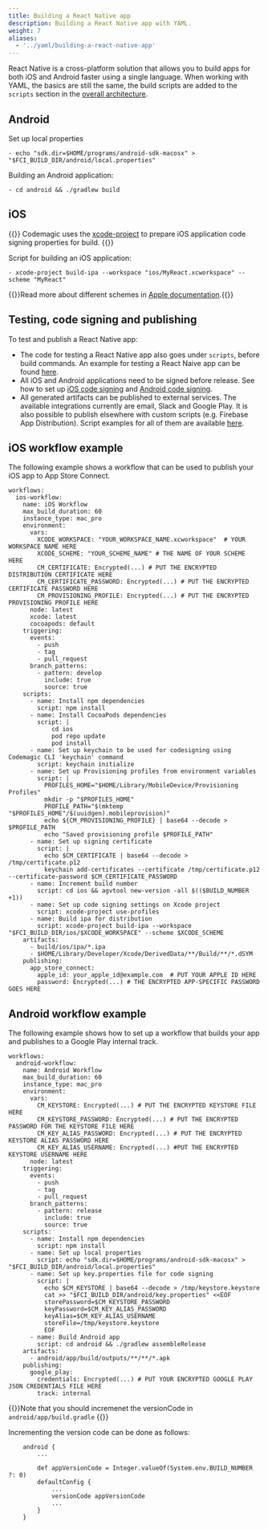 ```yaml
---
title: Building a React Native app
description: Building a React Native app with YAML.
weight: 7
aliases: 
  - '../yaml/building-a-react-native-app'
---
```


React Native is a cross-platform solution that allows you to build apps for both iOS and Android faster using a single language. When working with YAML, the basics are still the same, the build scripts are added to the `scripts` section in the [overall architecture](../getting-started/yaml#template).

## Android

Set up local properties

    - echo "sdk.dir=$HOME/programs/android-sdk-macosx" > "$FCI_BUILD_DIR/android/local.properties"

Building an Android application:

    - cd android && ./gradlew build

## iOS

{{<notebox>}}
Codemagic uses the [xcode-project](https://github.com/codemagic-ci-cd/cli-tools/blob/master/docs/xcode-project/README.md#xcode-project) to prepare iOS application code signing properties for build.
{{</notebox>}}

Script for building an iOS application:

    - xcode-project build-ipa --workspace "ios/MyReact.xcworkspace" --scheme "MyReact"

{{<notebox>}}Read more about different schemes in [Apple documentation](https://help.apple.com/xcode/mac/current/#/dev0bee46f46).{{</notebox>}} 

## Testing, code signing and publishing

To test and publish a React Native app:

* The code for testing a React Native app also goes under `scripts`, before build commands. An example for testing a React Naive app can be found [here](../testing-yaml/testing/#react-native-unit-test).
* All iOS and Android applications need to be signed before release. See how to set up [iOS code signing](../code-signing-yaml/signing-ios) and [Android code signing](../code-signing-yaml/signing-android).
* All generated artifacts can be published to external services. The available integrations currently are email, Slack and Google Play. It is also possible to publish elsewhere with custom scripts (e.g. Firebase App Distribution). Script examples for all of them are available [here](../publishing-yaml/distribution/#publishing).

## iOS workflow example

The following example shows a workflow that can be used to publish your iOS app to App Store Connect.

    workflows:
      ios-workflow:
        name: iOS Workflow
        max_build_duration: 60
        instance_type: mac_pro
        environment:
          vars:
            XCODE_WORKSPACE: "YOUR_WORKSPACE_NAME.xcworkspace"  # YOUR WORKSPACE NAME HERE
            XCODE_SCHEME: "YOUR_SCHEME_NAME" # THE NAME OF YOUR SCHEME HERE
            CM_CERTIFICATE: Encrypted(...) # PUT THE ENCRYPTED DISTRIBUTION CERTIFICATE HERE
            CM_CERTIFICATE_PASSWORD: Encrypted(...) # PUT THE ENCRYPTED CERTIFICATE PASSWORD HERE
            CM_PROVISIONING_PROFILE: Encrypted(...) # PUT THE ENCRYPTED PROVISIONING PROFILE HERE
          node: latest
          xcode: latest
          cocoapods: default
        triggering:
          events:
            - push
            - tag
            - pull_request
          branch_patterns:
            - pattern: develop
              include: true
              source: true
        scripts:
          - name: Install npm dependencies
            script: npm install
          - name: Install CocoaPods dependencies
            script: |
                cd ios 
                pod repo update
                pod install
          - name: Set up keychain to be used for codesigning using Codemagic CLI 'keychain' command
            script: keychain initialize
          - name: Set up Provisioning profiles from environment variables
            script: |
              PROFILES_HOME="$HOME/Library/MobileDevice/Provisioning Profiles"
              mkdir -p "$PROFILES_HOME"
              PROFILE_PATH="$(mktemp "$PROFILES_HOME"/$(uuidgen).mobileprovision)"
              echo ${CM_PROVISIONING_PROFILE} | base64 --decode > $PROFILE_PATH
              echo "Saved provisioning profile $PROFILE_PATH"
          - name: Set up signing certificate
            script: |
              echo $CM_CERTIFICATE | base64 --decode > /tmp/certificate.p12
              keychain add-certificates --certificate /tmp/certificate.p12 --certificate-password $CM_CERTIFICATE_PASSWORD
          - name: Increment build number
            script: cd ios && agvtool new-version -all $(($BUILD_NUMBER +1))
          - name: Set up code signing settings on Xcode project
            script: xcode-project use-profiles
          - name: Build ipa for distribution
            script: xcode-project build-ipa --workspace "$FCI_BUILD_DIR/ios/$XCODE_WORKSPACE" --scheme $XCODE_SCHEME
        artifacts:
          - build/ios/ipa/*.ipa
          - $HOME/Library/Developer/Xcode/DerivedData/**/Build/**/*.dSYM            
        publishing:
          app_store_connect:                 
            apple_id: your_apple_id@example.com  # PUT YOUR APPLE ID HERE
            password: Encrypted(...) # THE ENCRYPTED APP-SPECIFIC PASSWORD GOES HERE

## Android workflow example

The following example shows how to set up a workflow that builds your app and publishes to a Google Play internal track.

    workflows:
      android-workflow:
        name: Android Workflow
        max_build_duration: 60
        instance_type: mac_pro
        environment:
          vars:
            CM_KEYSTORE: Encrypted(...) # PUT THE ENCRYPTED KEYSTORE FILE HERE
            CM_KEYSTORE_PASSWORD: Encrypted(...) # PUT THE ENCRYPTED PASSWORD FOR THE KEYSTORE FILE HERE
            CM_KEY_ALIAS_PASSWORD: Encrypted(...) # PUT THE ENCRYPTED KEYSTORE ALIAS PASSWORD HERE
            CM_KEY_ALIAS_USERNAME: Encrypted(...) #PUT THE ENCRYPTED KEYSTORE USERNAME HERE
          node: latest
        triggering:
          events:
            - push
            - tag
            - pull_request
          branch_patterns:
            - pattern: release
              include: true
              source: true
        scripts:
          - name: Install npm dependencies
            script: npm install
          - name: Set up local properties
            script: echo "sdk.dir=$HOME/programs/android-sdk-macosx" > "$FCI_BUILD_DIR/android/local.properties"
          - name: Set up key.properties file for code signing
            script: |
              echo $CM_KEYSTORE | base64 --decode > /tmp/keystore.keystore
              cat >> "$FCI_BUILD_DIR/android/key.properties" <<EOF
              storePassword=$CM_KEYSTORE_PASSWORD
              keyPassword=$CM_KEY_ALIAS_PASSWORD
              keyAlias=$CM_KEY_ALIAS_USERNAME
              storeFile=/tmp/keystore.keystore
              EOF
          - name: Build Android app
            script: cd android && ./gradlew assembleRelease
        artifacts:
          - android/app/build/outputs/**/**/*.apk
        publishing:
          google_play:
            credentials: Encrypted(...) # PUT YOUR ENCRYPTED GOOGLE PLAY JSON CREDENTIALS FILE HERE
            track: internal
    
{{<notebox>}}Note that you should incremenet the versionCode in `android/app/build.gradle` {{</notebox>}}

Incrementing the version code can be done as follows:

```
    android {
        ...
        
        def appVersionCode = Integer.valueOf(System.env.BUILD_NUMBER ?: 0)
        defaultConfig {
            ...
            versionCode appVersionCode
            ...
        }
    }
```